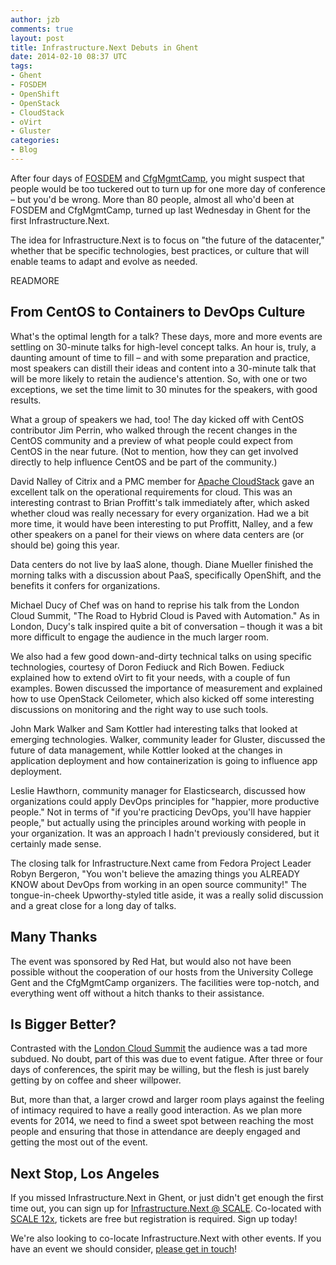 ```yaml
---
author: jzb
comments: true
layout: post
title: Infrastructure.Next Debuts in Ghent
date: 2014-02-10 08:37 UTC
tags:
- Ghent
- FOSDEM
- OpenShift
- OpenStack
- CloudStack
- oVirt
- Gluster
categories:
- Blog
---
```


After four days of [FOSDEM](https://fosdem.org/2014/) and [CfgMgmtCamp](http://cfgmgmtcamp.eu/), you might suspect that people would be too tuckered out to turn up for one more day of conference &ndash; but you'd be wrong. More than 80 people, almost all who'd been at FOSDEM and CfgMgmtCamp, turned up last Wednesday in Ghent for the first Infrastructure.Next. 

The idea for Infrastructure.Next is to focus on "the future of the datacenter," whether that be specific technologies, best practices, or culture that will enable teams to adapt and evolve as needed.

READMORE

## From CentOS to Containers to DevOps Culture

What's the optimal length for a talk? These days, more and more events are settling on 30-minute talks for high-level concept talks. An hour is, truly, a daunting amount of time to fill &ndash; and with some preparation and practice, most speakers can distill their ideas and content into a 30-minute talk that will be more likely to retain the audience's attention. So, with one or two exceptions, we set the time limit to 30 minutes for the speakers, with good results. 

What a group of speakers we had, too! The day kicked off with CentOS contributor Jim Perrin, who walked through the recent changes in the CentOS community and a preview of what people could expect from CentOS in the near future. (Not to mention, how they can get involved directly to help influence CentOS and be part of the community.)

David Nalley of Citrix and a PMC member for [Apache CloudStack](http://cloudstack.apache.org) gave an excellent talk on the operational requirements for cloud. This was an interesting contrast to Brian Proffitt's talk immediately after, which asked whether cloud was really necessary for every organization. Had we a bit more time, it would have been interesting to put Proffitt, Nalley, and a few other speakers on a panel for their views on where data centers are (or should be) going this year. 

Data centers do not live by IaaS alone, though. Diane Mueller finished the morning talks with a discussion about PaaS, specifically OpenShift, and the benefits it confers for organizations. 

Michael Ducy of Chef was on hand to reprise his talk from the London Cloud Summit, "The Road to Hybrid Cloud is Paved with Automation." As in London, Ducy's talk inspired quite a bit of conversation &ndash; though it was a bit more difficult to engage the audience in the much larger room. 

We also had a few good down-and-dirty technical talks on using specific technologies, courtesy of Doron Fediuck and Rich Bowen. Fediuck explained how to extend oVirt to fit your needs, with a couple of fun examples. Bowen discussed the importance of measurement and explained how to use OpenStack Ceilometer, which also kicked off some interesting discussions on monitoring and the right way to use such tools. 

John Mark Walker and Sam Kottler had interesting talks that looked at emerging technologies. Walker, community leader for Gluster, discussed the future of data management, while Kottler looked at the changes in application deployment and how containerization is going to influence app deployment. 

Leslie Hawthorn, community manager for Elasticsearch, discussed how organizations could apply DevOps principles for "happier, more productive people." Not in terms of "if you're practicing DevOps, you'll have happier people," but actually using the principles around working with people in your organization. It was an approach I hadn't previously considered, but it certainly made sense. 

The closing talk for Infrastructure.Next came from Fedora Project Leader Robyn Bergeron, "You won't believe the amazing things you ALREADY KNOW about DevOps from working in an open source community!" The tongue-in-cheek Upworthy-styled title aside, it was a really solid discussion and a great close for a long day of talks. 

## Many Thanks

The event was sponsored by Red Hat, but would also not have been possible without the cooperation of our hosts from the University College Gent and the CfgMgmtCamp organizers. The facilities were top-notch, and everything went off without a hitch thanks to their assistance.

## Is Bigger Better?

Contrasted with the [London Cloud Summit](/blog/2014/01/getting-rowdy-about-cloud-in-london/) the audience was a tad more subdued. No doubt, part of this was due to event fatigue. After three or four days of conferences, the spirit may be willing, but the flesh is just barely getting by on coffee and sheer willpower. 

But, more than that, a larger crowd and larger room plays against the feeling of intimacy required to have a really good interaction. As we plan more events for 2014, we need to find a sweet spot between reaching the most people and ensuring that those in attendance are deeply engaged and getting the most out of the event. 

## Next Stop, Los Angeles

If you missed Infrastructure.Next in Ghent, or just didn't get enough the first time out, you can sign up for [Infrastructure.Next @ SCALE](http://lanyrd.com/2014/infra-at-scale/). Co-located with [SCALE 12x](https://www.socallinuxexpo.org/scale12x), tickets are free but registration is required. Sign up today!

We're also looking to co-locate Infrastructure.Next with other events. If you have an event we should consider, [please get in touch](mailto:jzb@redhat.com)! 

